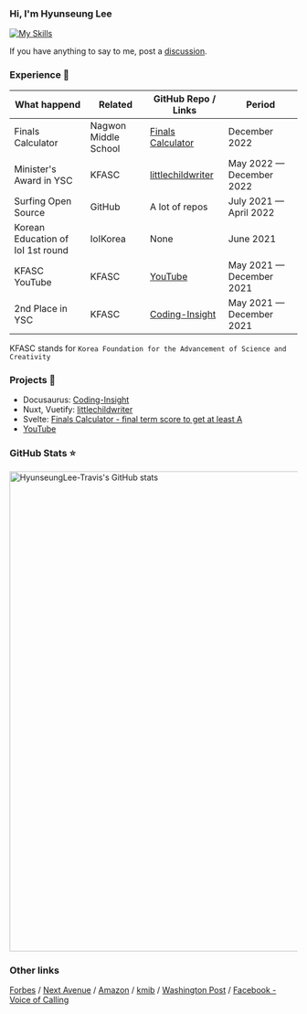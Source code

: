 ### Hi, I'm Hyunseung Lee

[![My Skills](https://skillicons.dev/icons?i=ts,js,html,css,vue,python,nuxt,svelte,react)](https://skillicons.dev)


If you have anything to say to me, post a [discussion](https://github.com/HyunseungLee-Travis/HyunseungLee-Travis/discussions).

### Experience 👔
| What happend                      | Related              | GitHub Repo / Links                                                           | Period                   |
| --------------------------------- | -------------------- | ----------------------------------------------------------------------------- | ------------------------ |
| Finals Calculator                 | Nagwon Middle School | [Finals Calculator](https://github.com/HyunseungLee-Travis/FinalsCalcualtor)  | December 2022            |
| Minister's Award in YSC           | KFASC                | [littlechildwriter](https://github.com/HyunseungLee-Travis/littlechildwriter) | May 2022 — December 2022 |
| Surfing Open Source               | GitHub               | A lot of repos                                                                | July 2021 — April 2022 |
| Korean Education of IoI 1st round | IoIKorea             | None                                                                          | June 2021                |
| KFASC YouTube                     | KFASC                | [YouTube](https://www.youtube.com/@coding-insight2429)                        | May 2021 — December 2021 |
| 2nd Place in YSC                  | KFASC                | [Coding-Insight](https://github.com/HyunseungLee-Travis/Coding-Insight)       | May 2021 — December 2021 |

KFASC stands for `Korea Foundation for the Advancement of Science and Creativity`

### Projects 🐾

- Docusaurus: [Coding-Insight](https://coding-insight.com)
- Nuxt, Vuetify: [littlechildwriter](https://littlechildwriter.web.app)
- Svelte: [Finals Calculator - final term score to get at least A](https://finalscalcu.web.app)
- [YouTube](https://www.youtube.com/channel/UChTUaMMkavu5hxIA7Gd4kfA)

### GitHub Stats ⭐

<a href="https://quine.sh/profile/HyunseungLee-Travis"><img src="https://stats.quine.sh/HyunseungLee-Travis/github" alt="HyunseungLee-Travis's GitHub stats" width="840px"></a>

### Other links

[Forbes](https://www.forbes.com/sites/nextavenue/2021/01/05/eldera-the-new-global-intergenerational-mentoring-program/?sh=75942761f2f8)
/ [Next Avenue](https://www.nextavenue.org/eldera-the-new-global-intergenerational-mentoring-program/)
/ [Amazon](https://www.amazon.com/Beautiful-Theorems-that-Changed-Math/dp/B08L7H65L2)
/ [kmib](https://m.kmib.co.kr/view.asp?arcid=0015066564)
/ [Washington Post](https://www.washingtonpost.com/lifestyle/2021/12/03/seniors-loneliness-solutions-technology-virtual-reality/)
/ [Facebook - Voice of Calling](https://m.facebook.com/story.php?story_fbid=pfbid0HLS4C9WgnG7bVLwGzVhpvSMCrq4gHxozZVnbQW66pY4W6cmzx3jNVm5nzUwLDWNol&id=101096427922750&m_entstream_source=timeline&__tn__=%2As%2As-R)
